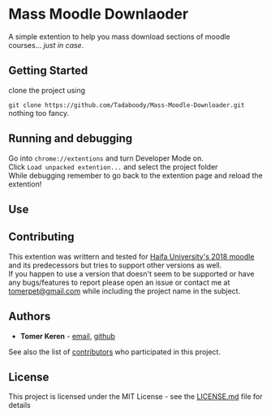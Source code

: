 # Mass Moodle Downlaoder

A simple extention to help you mass download sections of moodle courses... _just in case_.

## Getting Started
clone the project using

```git clone https://github.com/Tadaboody/Mass-Moodle-Downloader.git```  
nothing too fancy.

## Running and debugging
Go into `chrome://extentions` and turn Developer Mode on.  
Click `Load unpacked extention...` and select the project folder  
While debugging remember to go back to the extention page and reload the extention!

## Use



## Contributing
This extention was writtern and tested for [Haifa University's 2018 moodle](https://mw5.haifa.ac.il/) and its predecessors but tries to support other versions as well.  
If you happen to use a version that doesn't seem to be supported or have any bugs/features to report please open an issue or contact me at tomerpet@gmail.com while including the project name in the subject.  
## Authors

* **Tomer Keren** - [email](tomerpet@gmail.com), [github](https://www.github.com/Tadaboody)

See also the list of [contributors](https://github.com/Tadaboody/Moodle-Mass-Downloader/contributors) who participated in this project.

## License

This project is licensed under the MIT License - see the [LICENSE.md](LICENSE.md) file for details


